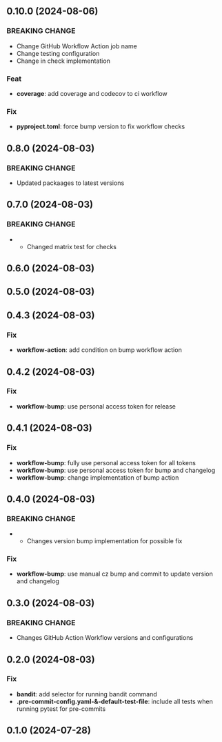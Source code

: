 ## 0.10.0 (2024-08-06)

### BREAKING CHANGE

- Change GitHub Workflow Action job name
- Change testing configuration
- Change in check implementation

### Feat

- **coverage**: add coverage and codecov to ci workflow

### Fix

- **pyproject.toml**: force bump version to fix workflow checks

## 0.8.0 (2024-08-03)

### BREAKING CHANGE

- Updated packaages to latest versions

## 0.7.0 (2024-08-03)

### BREAKING CHANGE

- - Changed matrix test for checks

## 0.6.0 (2024-08-03)

## 0.5.0 (2024-08-03)

## 0.4.3 (2024-08-03)

### Fix

- **workflow-action**: add condition on bump workflow action

## 0.4.2 (2024-08-03)

### Fix

- **workflow-bump**: use personal access token for release

## 0.4.1 (2024-08-03)

### Fix

- **workflow-bump**: fully use personal access token for all tokens
- **workflow-bump**: use personal access token for bump and changelog
- **workflow-bump**: change implementation of bump action

## 0.4.0 (2024-08-03)

### BREAKING CHANGE

- - Changes version bump implementation for possible fix

### Fix

- **workflow-bump**: use manual cz bump and commit to update version and changelog

## 0.3.0 (2024-08-03)

### BREAKING CHANGE

- Changes GitHub Action Workflow versions and configurations

## 0.2.0 (2024-08-03)

### Fix

- **bandit**: add selector for running bandit command
- **.pre-commit-config.yaml-&-default-test-file**: include all tests when running pytest for pre-commits

## 0.1.0 (2024-07-28)
